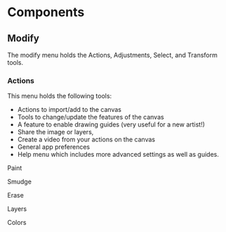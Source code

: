 # Components

## Modify

The modify menu holds the Actions, Adjustments, Select, and Transform tools.

### Actions

This menu holds the following tools:

- Actions to import/add to the canvas
- Tools to change/update the features of the canvas
- A feature to enable drawing guides (very useful for a new artist!)
- Share the image or layers, 
- Create a video from your actions on the canvas
- General app preferences
- Help menu which includes more advanced settings as well as guides.

Paint

Smudge

Erase

Layers

Colors